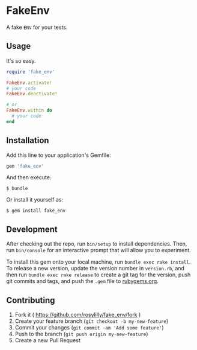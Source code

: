 # FakeEnv

A fake `ENV` for your tests.

## Usage

It's so easy.

```ruby
require 'fake_env'

FakeEnv.activate!
# your code
FakeEnv.deactivate!

# or
FakeEnv.within do
  # your code
end
```

## Installation

Add this line to your application's Gemfile:

```ruby
gem 'fake_env'
```

And then execute:

    $ bundle

Or install it yourself as:

    $ gem install fake_env

## Development

After checking out the repo, run `bin/setup` to install dependencies. Then, run `bin/console` for an interactive prompt that will allow you to experiment.

To install this gem onto your local machine, run `bundle exec rake install`. To release a new version, update the version number in `version.rb`, and then run `bundle exec rake release` to create a git tag for the version, push git commits and tags, and push the `.gem` file to [rubygems.org](https://rubygems.org).

## Contributing

1. Fork it ( https://github.com/rosylilly/fake_env/fork )
2. Create your feature branch (`git checkout -b my-new-feature`)
3. Commit your changes (`git commit -am 'Add some feature'`)
4. Push to the branch (`git push origin my-new-feature`)
5. Create a new Pull Request
